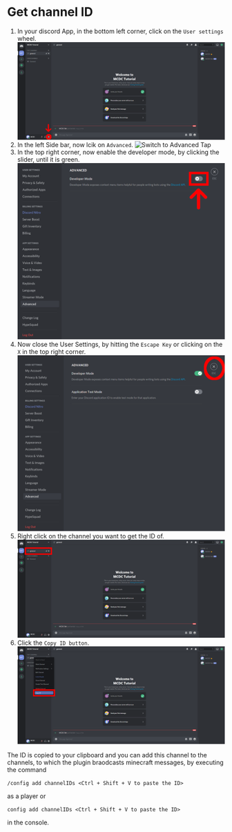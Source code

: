 # Get channel ID
1. In your discord App, in the bottom left corner, click on the `User settings` wheel.
![Open User Settings](./assets/channelID/1.png)
2. In the left Side bar, now lcik on `Advanced`.
![Switch to Advanced Tap](./assets/channeldID/2.png)
3. In the top right corner, now enable the developer mode, by clicking the slider, until it is green.
![Enable Developer mode](./assets/channelID/3.png)
4. Now close the User Settings, by hitting the `Escape Key` or clicking on the `X` in the top right corner.
![Close the User Settings](./assets/channelID/4.png)
5. Right click on the channel you want to get the ID of.
![Open Context Menu of Channel](./assets/channelID/5.png)
6. Click the `Copy ID button`.
![Copy the ID](./assets/channelID/6.png)

The ID is copied to your clipboard and you can add this channel to the channels, to which the plugin braodcasts minecraft messages, by executing the command
```
/config add channelIDs <Ctrl + Shift + V to paste the ID>
```

as a player or 

```
config add channelIDs <Ctrl + Shift + V to paste the ID>
```

in the console.
